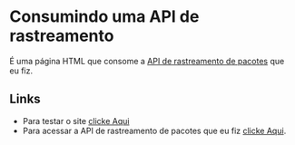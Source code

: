 # Consumindo uma API de rastreamento
É uma página HTML que consome a [API de rastreamento de pacotes](https://github.com/MarcosBB/API_de_rastreamento_de_pacotes) que eu fiz. 

## Links
* Para testar o site [clicke Aqui](https://marcosbb.github.io/Consumindo_uma_api_de_rastreamento/)
* Para acessar a API de rastreamento de pacotes que eu fiz [clicke Aqui](https://github.com/MarcosBB/API_de_rastreamento_de_pacotes).


